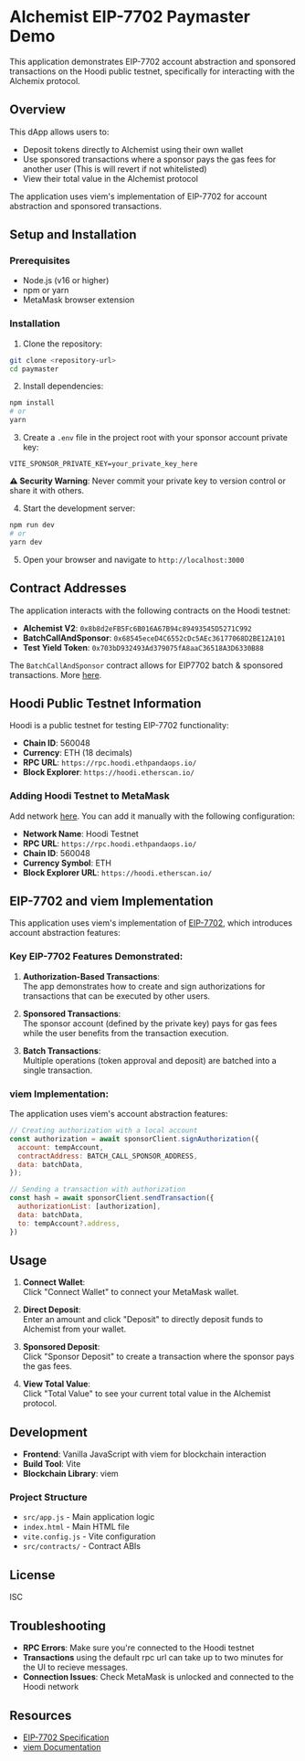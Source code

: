 

# Alchemist EIP-7702 Paymaster Demo

This application demonstrates EIP-7702 account abstraction and sponsored transactions on the Hoodi public testnet, specifically for interacting with the Alchemix protocol.

## Overview

This dApp allows users to:
- Deposit tokens directly to Alchemist using their own wallet
- Use sponsored transactions where a sponsor pays the gas fees for another user
(This is will revert if not whitelisted)
- View their total value in the Alchemist protocol

The application uses viem's implementation of EIP-7702 for account abstraction and sponsored transactions.

## Setup and Installation

### Prerequisites
- Node.js (v16 or higher)
- npm or yarn
- MetaMask browser extension

### Installation

1. Clone the repository:
```bash
git clone <repository-url>
cd paymaster
```

2. Install dependencies:
```bash
npm install
# or
yarn
```

3. Create a `.env` file in the project root with your sponsor account private key:
```
VITE_SPONSOR_PRIVATE_KEY=your_private_key_here
```

**⚠️ Security Warning**: Never commit your private key to version control or share it with others.

4. Start the development server:
```bash
npm run dev
# or
yarn dev
```

5. Open your browser and navigate to `http://localhost:3000`

## Contract Addresses

The application interacts with the following contracts on the Hoodi testnet:

- **Alchemist V2**: `0x8b8d2eFB5Fc6B016A67B94c89493545D5271C992`
- **BatchCallAndSponsor**: `0x68545eceD4C6552cDc5AEc36177068D2BE12A101`
- **Test Yield Token**: `0x703bD932493Ad379075fA8aaC36518A3D6330B88`

The `BatchCallAndSponsor` contract allows for EIP7702 batch & sponsored transactions. More [here](https://github.com/quiknode-labs/qn-guide-examples/blob/main/ethereum/eip-7702/src/BatchCallAndSponsor.sol).

## Hoodi Public Testnet Information

Hoodi is a public testnet for testing EIP-7702 functionality:

- **Chain ID**: 560048
- **Currency**: ETH (18 decimals)
- **RPC URL**: `https://rpc.hoodi.ethpandaops.io/`
- **Block Explorer**: `https://hoodi.etherscan.io/`

### Adding Hoodi Testnet to MetaMask

Add network [here](https://hoodi.ethpandaops.io/). You can add it manually with the following configuration:

- **Network Name**: Hoodi Testnet
- **RPC URL**: `https://rpc.hoodi.ethpandaops.io/`
- **Chain ID**: 560048
- **Currency Symbol**: ETH
- **Block Explorer URL**: `https://hoodi.etherscan.io/`

## EIP-7702 and viem Implementation

This application uses viem's implementation of [EIP-7702](https://eips.ethereum.org/EIPS/eip-7702), which introduces account abstraction features:

### Key EIP-7702 Features Demonstrated:

1. **Authorization-Based Transactions**:  
   The app demonstrates how to create and sign authorizations for transactions that can be executed by other users.

2. **Sponsored Transactions**:  
   The sponsor account (defined by the private key) pays for gas fees while the user benefits from the transaction execution.

3. **Batch Transactions**:  
   Multiple operations (token approval and deposit) are batched into a single transaction.

### viem Implementation:

The application uses viem's account abstraction features:

```javascript
// Creating authorization with a local account
const authorization = await sponsorClient.signAuthorization({
  account: tempAccount,
  contractAddress: BATCH_CALL_SPONSOR_ADDRESS,
  data: batchData,
});

// Sending a transaction with authorization
const hash = await sponsorClient.sendTransaction({
  authorizationList: [authorization],
  data: batchData,
  to: tempAccount?.address,
})
```

## Usage

1. **Connect Wallet**:  
   Click "Connect Wallet" to connect your MetaMask wallet.

2. **Direct Deposit**:  
   Enter an amount and click "Deposit" to directly deposit funds to Alchemist from your wallet.

3. **Sponsored Deposit**:  
   Click "Sponsor Deposit" to create a transaction where the sponsor pays the gas fees.

4. **View Total Value**:  
   Click "Total Value" to see your current total value in the Alchemist protocol.

## Development

- **Frontend**: Vanilla JavaScript with viem for blockchain interaction
- **Build Tool**: Vite
- **Blockchain Library**: viem

### Project Structure

- `src/app.js` - Main application logic
- `index.html` - Main HTML file
- `vite.config.js` - Vite configuration
- `src/contracts/` - Contract ABIs

## License

ISC

## Troubleshooting

- **RPC Errors**: Make sure you're connected to the Hoodi testnet
- **Transactions** using the default rpc url can take up to two minutes for the UI to recieve messages.
- **Connection Issues**: Check MetaMask is unlocked and connected to the Hoodi network

## Resources

- [EIP-7702 Specification](https://eips.ethereum.org/EIPS/eip-7702)
- [viem Documentation](https://viem.sh/)
